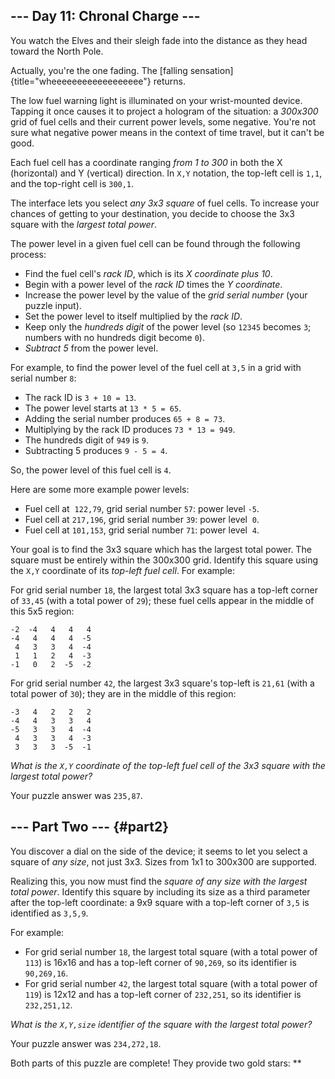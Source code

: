 \-\-- Day 11: Chronal Charge \-\--
----------------------------------

You watch the Elves and their sleigh fade into the distance as they head toward
the North Pole.

Actually, you\'re the one fading. The [falling
sensation]{title="wheeeeeeeeeeeeeeeeee"} returns.

The low fuel warning light is illuminated on your wrist-mounted device. Tapping
it once causes it to project a hologram of the situation: a *300x300* grid of
fuel cells and their current power levels, some negative. You\'re not sure what
negative power means in the context of time travel, but it can\'t be good.

Each fuel cell has a coordinate ranging *from 1 to 300* in both the X
(horizontal) and Y (vertical) direction. In `X,Y` notation, the top-left cell is
`1,1`, and the top-right cell is `300,1`.

The interface lets you select *any 3x3 square* of fuel cells. To increase your
chances of getting to your destination, you decide to choose the 3x3 square with
the *largest total power*.

The power level in a given fuel cell can be found through the following process:

-   Find the fuel cell\'s *rack ID*, which is its *X coordinate plus 10*.
-   Begin with a power level of the *rack ID* times the *Y coordinate*.
-   Increase the power level by the value of the *grid serial number* (your
    puzzle input).
-   Set the power level to itself multiplied by the *rack ID*.
-   Keep only the *hundreds digit* of the power level (so `12345` becomes `3`;
    numbers with no hundreds digit become `0`).
-   *Subtract 5* from the power level.

For example, to find the power level of the fuel cell at `3,5` in a grid with
serial number `8`:

-   The rack ID is `3 + 10 = 13`.
-   The power level starts at `13 * 5 = 65`.
-   Adding the serial number produces `65 + 8 = 73`.
-   Multiplying by the rack ID produces `73 * 13 = 949`.
-   The hundreds digit of `949` is `9`.
-   Subtracting 5 produces `9 - 5 = 4`.

So, the power level of this fuel cell is `4`.

Here are some more example power levels:

-   Fuel cell at  `122,79`, grid serial number `57`: power level `-5`.
-   Fuel cell at `217,196`, grid serial number `39`: power level  `0`.
-   Fuel cell at `101,153`, grid serial number `71`: power level  `4`.

Your goal is to find the 3x3 square which has the largest total power. The
square must be entirely within the 300x300 grid. Identify this square using the
`X,Y` coordinate of its *top-left fuel cell*. For example:

For grid serial number `18`, the largest total 3x3 square has a top-left corner
of `33,45` (with a total power of `29`); these fuel cells appear in the middle
of this 5x5 region:

    -2  -4   4   4   4
    -4   4   4   4  -5
     4   3   3   4  -4
     1   1   2   4  -3
    -1   0   2  -5  -2

For grid serial number `42`, the largest 3x3 square\'s top-left is `21,61` (with
a total power of `30`); they are in the middle of this region:

    -3   4   2   2   2
    -4   4   3   3   4
    -5   3   3   4  -4
     4   3   3   4  -3
     3   3   3  -5  -1

*What is the `X,Y` coordinate of the top-left fuel cell of the 3x3 square with
the largest total power?*

Your puzzle answer was `235,87`.

\-\-- Part Two \-\-- {#part2}
--------------------

You discover a dial on the side of the device; it seems to let you select a
square of *any size*, not just 3x3. Sizes from 1x1 to 300x300 are supported.

Realizing this, you now must find the *square of any size with the largest total
power*. Identify this square by including its size as a third parameter after
the top-left coordinate: a 9x9 square with a top-left corner of `3,5` is
identified as `3,5,9`.

For example:

-   For grid serial number `18`, the largest total square (with a total power of
    `113`) is 16x16 and has a top-left corner of `90,269`, so its identifier is
    `90,269,16`.
-   For grid serial number `42`, the largest total square (with a total power of
    `119`) is 12x12 and has a top-left corner of `232,251`, so its identifier is
    `232,251,12`.

*What is the `X,Y,size` identifier of the square with the largest total power?*

Your puzzle answer was `234,272,18`.

Both parts of this puzzle are complete! They provide two gold stars: \*\*
